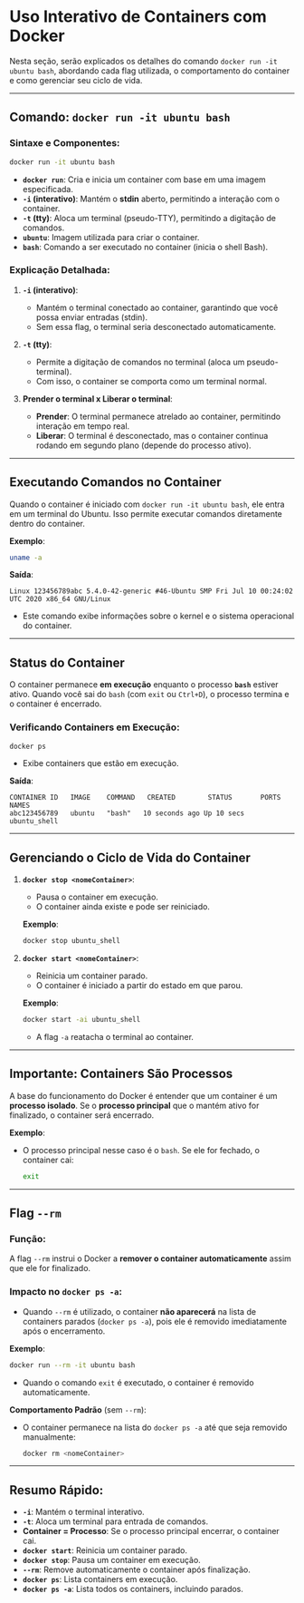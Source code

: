 # **Uso Interativo de Containers com Docker**

Nesta seção, serão explicados os detalhes do comando `docker run -it ubuntu bash`, abordando cada flag utilizada, o comportamento do container e como gerenciar seu ciclo de vida.

---

## **Comando: `docker run -it ubuntu bash`**

### **Sintaxe e Componentes**:
```bash
docker run -it ubuntu bash
```
- **`docker run`**: Cria e inicia um container com base em uma imagem especificada.
- **`-i` (interativo)**: Mantém o **stdin** aberto, permitindo a interação com o container.
- **`-t` (tty)**: Aloca um terminal (pseudo-TTY), permitindo a digitação de comandos.
- **`ubuntu`**: Imagem utilizada para criar o container.
- **`bash`**: Comando a ser executado no container (inicia o shell Bash).

### **Explicação Detalhada**:
1. **`-i` (interativo)**:
   - Mantém o terminal conectado ao container, garantindo que você possa enviar entradas (stdin).
   - Sem essa flag, o terminal seria desconectado automaticamente.

2. **`-t` (tty)**:
   - Permite a digitação de comandos no terminal (aloca um pseudo-terminal).
   - Com isso, o container se comporta como um terminal normal.

3. **Prender o terminal x Liberar o terminal**:
   - **Prender**: O terminal permanece atrelado ao container, permitindo interação em tempo real.
   - **Liberar**: O terminal é desconectado, mas o container continua rodando em segundo plano (depende do processo ativo).

---

## **Executando Comandos no Container**

Quando o container é iniciado com `docker run -it ubuntu bash`, ele entra em um terminal do Ubuntu. Isso permite executar comandos diretamente dentro do container.

**Exemplo**:
```bash
uname -a
```
**Saída**:
```
Linux 123456789abc 5.4.0-42-generic #46-Ubuntu SMP Fri Jul 10 00:24:02 UTC 2020 x86_64 GNU/Linux
```
- Este comando exibe informações sobre o kernel e o sistema operacional do container.

---

## **Status do Container**

O container permanece **em execução** enquanto o processo **`bash`** estiver ativo. Quando você sai do `bash` (com `exit` ou `Ctrl+D`), o processo termina e o container é encerrado.

### **Verificando Containers em Execução**:
```bash
docker ps
```
- Exibe containers que estão em execução.

**Saída**:
```
CONTAINER ID   IMAGE    COMMAND   CREATED        STATUS       PORTS   NAMES
abc123456789   ubuntu   "bash"   10 seconds ago Up 10 secs           ubuntu_shell
```

---

## **Gerenciando o Ciclo de Vida do Container**

1. **`docker stop <nomeContainer>`**:
   - Pausa o container em execução.
   - O container ainda existe e pode ser reiniciado.

   **Exemplo**:
   ```bash
   docker stop ubuntu_shell
   ```

2. **`docker start <nomeContainer>`**:
   - Reinicia um container parado.
   - O container é iniciado a partir do estado em que parou.

   **Exemplo**:
   ```bash
   docker start -ai ubuntu_shell
   ```
   - A flag `-a` reatacha o terminal ao container.

---

## **Importante: Containers São Processos**

A base do funcionamento do Docker é entender que um container é um **processo isolado**. Se o **processo principal** que o mantém ativo for finalizado, o container será encerrado.

**Exemplo**:
- O processo principal nesse caso é o `bash`. Se ele for fechado, o container cai:
   ```bash
   exit
   ```

---

## **Flag `--rm`**

### **Função**:
A flag `--rm` instrui o Docker a **remover o container automaticamente** assim que ele for finalizado.

### **Impacto no `docker ps -a`**:
- Quando `--rm` é utilizado, o container **não aparecerá** na lista de containers parados (`docker ps -a`), pois ele é removido imediatamente após o encerramento.

**Exemplo**:
```bash
docker run --rm -it ubuntu bash
```
- Quando o comando `exit` é executado, o container é removido automaticamente.

**Comportamento Padrão** (sem `--rm`):
- O container permanece na lista do `docker ps -a` até que seja removido manualmente:
   ```bash
   docker rm <nomeContainer>
   ```

---

## **Resumo Rápido**:
- **`-i`**: Mantém o terminal interativo.
- **`-t`**: Aloca um terminal para entrada de comandos.
- **Container = Processo**: Se o processo principal encerrar, o container cai.
- **`docker start`**: Reinicia um container parado.
- **`docker stop`**: Pausa um container em execução.
- **`--rm`**: Remove automaticamente o container após finalização.
- **`docker ps`**: Lista containers em execução.
- **`docker ps -a`**: Lista todos os containers, incluindo parados.

